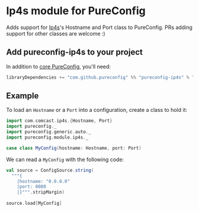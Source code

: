 
# Ip4s module for PureConfig

Adds support for [Ip4s](https://github.com/Comcast/ip4s)'s Hostname and Port class to PureConfig. PRs adding support
for other classes are welcome :)

## Add pureconfig-ip4s to your project

In addition to [core PureConfig](https://github.com/pureconfig/pureconfig), you'll need:

```scala
libraryDependencies += "com.github.pureconfig" %% "pureconfig-ip4s" % "0.17.0"
```

## Example

To load an `Hostname` or a `Port` into a configuration, create a class to hold it:

```scala
import com.comcast.ip4s.{Hostname, Port}
import pureconfig._
import pureconfig.generic.auto._
import pureconfig.module.ip4s._

case class MyConfig(hostname: Hostname, port: Port)
```

We can read a `MyConfig` with the following code:

```scala
val source = ConfigSource.string(
  """{ 
    |hostname: "0.0.0.0" 
    |port: 8080 
    |}""".stripMargin)
    
source.load[MyConfig]
```

